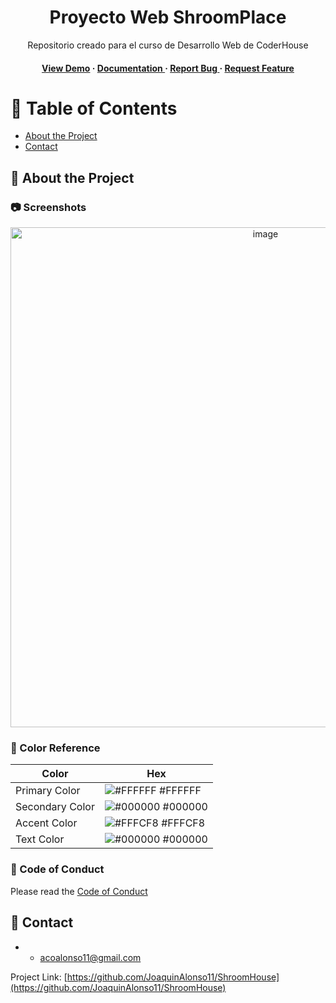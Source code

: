<div align='center'>

<h1>Proyecto Web ShroomPlace</h1>
<p>Repositorio creado para el curso de Desarrollo Web de CoderHouse</p>

<h4> <a href=https://joaquinalonso11.github.io/ShroomHouse/>View Demo</a> <span> · </span> <a href="https://github.com/JoaquinAlonso11/ShroomPlace/blob/master/README.md"> Documentation </a> <span> · </span> <a href="https://github.com/JoaquinAlonso11/ShroomPlace/issues"> Report Bug </a> <span> · </span> <a href="https://github.com/JoaquinAlonso11/ShroomPlace/issues"> Request Feature </a> </h4>


</div>

# :notebook_with_decorative_cover: Table of Contents

- [About the Project](#star2-about-the-project)
- [Contact](#handshake-contact)


## :star2: About the Project

### :camera: Screenshots
<div align="center"> <a href="https://i.ibb.co/FbK5D47/shroomhouse-print.jpg"><img src="https://i.ibb.co/FbK5D47/shroomhouse-print.jpg" alt='image' width='800'/></a> </div>



### :art: Color Reference
| Color | Hex |
| --------------- | ---------------------------------------------------------------- |
| Primary Color | ![#FFFFFF](https://via.placeholder.com/10/white?text=+) #FFFFFF |
| Secondary Color | ![#000000](https://via.placeholder.com/10/black?text=+) #000000 |
| Accent Color | ![#FFFCF8](https://via.placeholder.com/10/FFFCF8?text=+) #FFFCF8 |
| Text Color | ![#000000](https://via.placeholder.com/10/black?text=+) #000000 |

### :scroll: Code of Conduct

Please read the [Code of Conduct](https://github.com/JoaquinAlonso11/ShroomHouse/blob/master/CODE_OF_CONDUCT.md)

## :handshake: Contact

- - acoalonso11@gmail.com

Project Link: [https://github.com/JoaquinAlonso11/ShroomHouse](https://github.com/JoaquinAlonso11/ShroomHouse)

